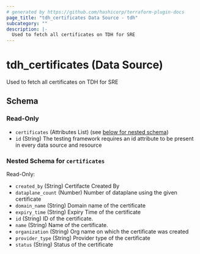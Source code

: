 ```yaml
---
# generated by https://github.com/hashicorp/terraform-plugin-docs
page_title: "tdh_certificates Data Source - tdh"
subcategory: ""
description: |-
  Used to fetch all certificates on TDH for SRE
---
```


# tdh_certificates (Data Source)

Used to fetch all certificates on TDH for SRE



<!-- schema generated by tfplugindocs -->
## Schema

### Read-Only

- `certificates` (Attributes List) (see [below for nested schema](#nestedatt--certificates))
- `id` (String) The testing framework requires an id attribute to be present in every data source and resource

<a id="nestedatt--certificates"></a>
### Nested Schema for `certificates`

Read-Only:

- `created_by` (String) Certifacte Created By
- `dataplane_count` (Number) Number of dataplane using the given certificate
- `domain_name` (String) Domain name of the certificate
- `expiry_time` (String) Expiry Time of the certificate
- `id` (String) ID of the certificate.
- `name` (String) Name of the certificate.
- `organization` (String) Org name on which the certificate was created
- `provider_type` (String) Provider type of the certificate
- `status` (String) Status of the certificate


